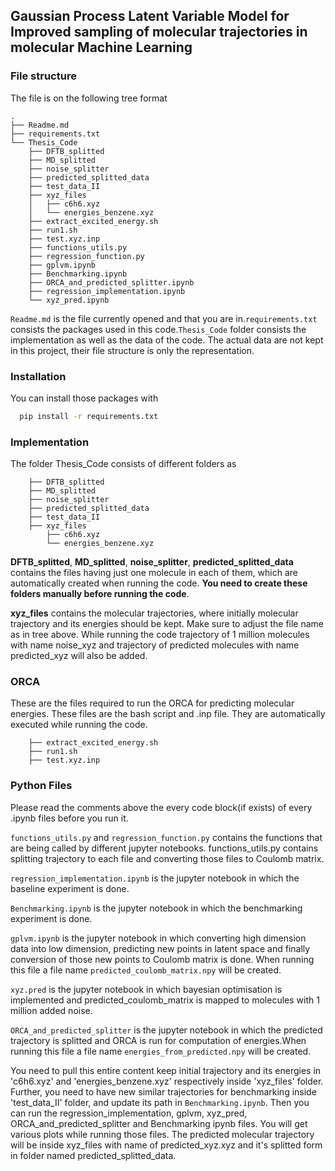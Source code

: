 
## Gaussian Process Latent Variable Model for Improved sampling of molecular trajectories in molecular Machine Learning


### File structure
The file is on the following tree format
```
.
├── Readme.md
├── requirements.txt
└── Thesis_Code
    ├── DFTB_splitted
    ├── MD_splitted
    ├── noise_splitter
    ├── predicted_splitted_data
    ├── test_data_II
    ├── xyz_files
    │   ├── c6h6.xyz
    │   └── energies_benzene.xyz
    ├── extract_excited_energy.sh
    ├── run1.sh
    ├── test.xyz.inp
    ├── functions_utils.py
    ├── regression_function.py
    ├── gplvm.ipynb
    ├── Benchmarking.ipynb
    ├── ORCA_and_predicted_splitter.ipynb
    ├── regression_implementation.ipynb
    └── xyz_pred.ipynb
```

```Readme.md``` is the file currently opened and that you are in.```requirements.txt``` consists the packages used in this code.```Thesis_Code``` folder consists the implementation as well as the data of the code. The actual data are not kept in this project, their file structure is only the representation.




### Installation 

You can install those packages with

```bash
  pip install -r requirements.txt
```
    
### Implementation

The folder Thesis_Code consists of different folders as

```
    ├── DFTB_splitted
    ├── MD_splitted
    ├── noise_splitter
    ├── predicted_splitted_data
    ├── test_data_II
    ├── xyz_files
        ├── c6h6.xyz
        └── energies_benzene.xyz

```
**DFTB_splitted**, **MD_splitted**, **noise_splitter**, **predicted_splitted_data** contains the files having just one molecule in each of them, which are automatically created when running the code. 
**You need to create these folders manually before running the code**.

**xyz_files** contains the molecular trajectories, where initially molecular trajectory and its energies should be kept.
Make sure to adjust the file name as in tree above. While running the code trajectory of 1 million molecules with name noise_xyz and trajectory of predicted molecules with name predicted_xyz will also be added.
### ORCA

These are the files required to run the ORCA for predicting molecular energies. These files are the bash script and .inp file. They are automatically executed while running the code.

```
    ├── extract_excited_energy.sh
    ├── run1.sh
    ├── test.xyz.inp

```

### Python Files
Please read the comments above the every code block(if exists) of every .ipynb files before you run it.

```functions_utils.py``` and ```regression_function.py``` contains the functions that are being called by different jupyter notebooks. functions_utils.py contains splitting trajectory to each file and converting those files to Coulomb matrix.

```regression_implementation.ipynb``` is the jupyter notebook in which the baseline experiment is done.

```Benchmarking.ipynb``` is the jupyter notebook in which the benchmarking experiment is done. 

```gplvm.ipynb``` is the jupyter notebook in which converting high dimension data into low dimension, predicting new points in latent space and finally conversion of those new points to Coulomb matrix is done. When running this file a file name ```predicted_coulomb_matrix.npy``` will be created.

```xyz.pred``` is the jupyter notebook in which bayesian optimisation is implemented and predicted_coulomb_matrix is mapped to molecules with 1 million added noise.

```ORCA_and_predicted_splitter``` is the jupyter notebook in which the predicted trajectory is splitted and ORCA is run for computation of energies.When running this file a file name ```energies_from_predicted.npy``` will be created.

You need to pull this entire content keep initial trajectory and its energies in 'c6h6.xyz' and 'energies_benzene.xyz' respectively inside 'xyz_files' folder. Further, you need to have new similar trajectories for benchmarking inside 'test_data_II' folder, and update its path in ```Benchmarking.ipynb```.
Then you can run the regression_implementation, gplvm, xyz_pred, ORCA_and_predicted_splitter and Benchmarking ipynb files. You will get various plots while running those files. The predicted molecular trajectory will be inside xyz_files with name of predicted_xyz.xyz and it's splitted form in folder named predicted_splitted_data.
